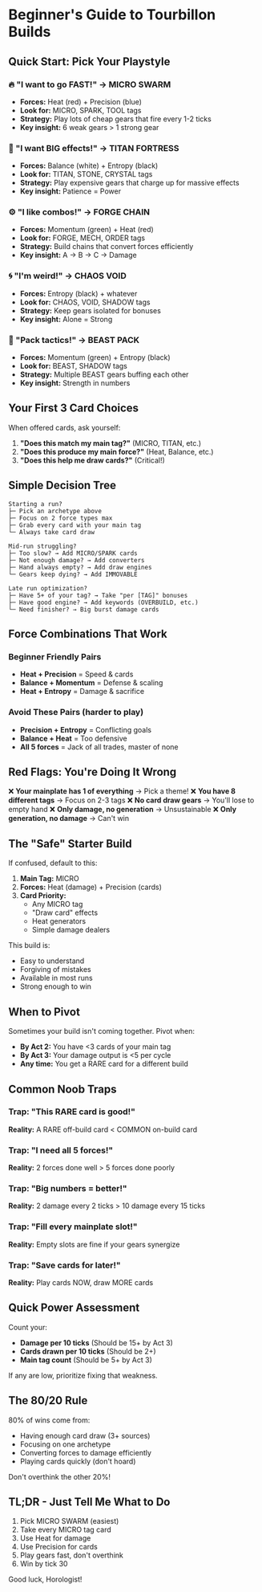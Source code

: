 # Beginner's Guide to Tourbillon Builds

## Quick Start: Pick Your Playstyle

### 🔥 "I want to go FAST!" → MICRO SWARM
- **Forces:** Heat (red) + Precision (blue)
- **Look for:** MICRO, SPARK, TOOL tags
- **Strategy:** Play lots of cheap gears that fire every 1-2 ticks
- **Key insight:** 6 weak gears > 1 strong gear

### 🗿 "I want BIG effects!" → TITAN FORTRESS  
- **Forces:** Balance (white) + Entropy (black)
- **Look for:** TITAN, STONE, CRYSTAL tags
- **Strategy:** Play expensive gears that charge up for massive effects
- **Key insight:** Patience = Power

### ⚙️ "I like combos!" → FORGE CHAIN
- **Forces:** Momentum (green) + Heat (red)
- **Look for:** FORGE, MECH, ORDER tags
- **Strategy:** Build chains that convert forces efficiently
- **Key insight:** A → B → C → Damage

### 🌀 "I'm weird!" → CHAOS VOID
- **Forces:** Entropy (black) + whatever
- **Look for:** CHAOS, VOID, SHADOW tags
- **Strategy:** Keep gears isolated for bonuses
- **Key insight:** Alone = Strong

### 🐺 "Pack tactics!" → BEAST PACK
- **Forces:** Momentum (green) + Entropy (black)
- **Look for:** BEAST, SHADOW tags
- **Strategy:** Multiple BEAST gears buffing each other
- **Key insight:** Strength in numbers

## Your First 3 Card Choices

When offered cards, ask yourself:

1. **"Does this match my main tag?"** (MICRO, TITAN, etc.)
2. **"Does this produce my main force?"** (Heat, Balance, etc.)
3. **"Does this help me draw cards?"** (Critical!)

## Simple Decision Tree

```
Starting a run?
├─ Pick an archetype above
├─ Focus on 2 force types max
├─ Grab every card with your main tag
└─ Always take card draw

Mid-run struggling?
├─ Too slow? → Add MICRO/SPARK cards
├─ Not enough damage? → Add converters
├─ Hand always empty? → Add draw engines
└─ Gears keep dying? → Add IMMOVABLE

Late run optimization?
├─ Have 5+ of your tag? → Take "per [TAG]" bonuses
├─ Have good engine? → Add keywords (OVERBUILD, etc.)
└─ Need finisher? → Big burst damage cards
```

## Force Combinations That Work

### Beginner Friendly Pairs
- **Heat + Precision** = Speed & cards
- **Balance + Momentum** = Defense & scaling
- **Heat + Entropy** = Damage & sacrifice

### Avoid These Pairs (harder to play)
- **Precision + Entropy** = Conflicting goals
- **Balance + Heat** = Too defensive
- **All 5 forces** = Jack of all trades, master of none

## Red Flags: You're Doing It Wrong

❌ **Your mainplate has 1 of everything** → Pick a theme!
❌ **You have 8 different tags** → Focus on 2-3 tags
❌ **No card draw gears** → You'll lose to empty hand
❌ **Only damage, no generation** → Unsustainable
❌ **Only generation, no damage** → Can't win

## The "Safe" Starter Build

If confused, default to this:

1. **Main Tag:** MICRO
2. **Forces:** Heat (damage) + Precision (cards)
3. **Card Priority:**
   - Any MICRO tag
   - "Draw card" effects
   - Heat generators
   - Simple damage dealers

This build is:
- Easy to understand
- Forgiving of mistakes
- Available in most runs
- Strong enough to win

## When to Pivot

Sometimes your build isn't coming together. Pivot when:

- **By Act 2:** You have <3 cards of your main tag
- **By Act 3:** Your damage output is <5 per cycle
- **Any time:** You get a RARE card for a different build

## Common Noob Traps

### Trap: "This RARE card is good!"
**Reality:** A RARE off-build card < COMMON on-build card

### Trap: "I need all 5 forces!"
**Reality:** 2 forces done well > 5 forces done poorly

### Trap: "Big numbers = better!"
**Reality:** 2 damage every 2 ticks > 10 damage every 15 ticks

### Trap: "Fill every mainplate slot!"
**Reality:** Empty slots are fine if your gears synergize

### Trap: "Save cards for later!"
**Reality:** Play cards NOW, draw MORE cards

## Quick Power Assessment

Count your:
- **Damage per 10 ticks** (Should be 15+ by Act 3)
- **Cards drawn per 10 ticks** (Should be 2+)
- **Main tag count** (Should be 5+ by Act 3)

If any are low, prioritize fixing that weakness.

## The 80/20 Rule

80% of wins come from:
- Having enough card draw (3+ sources)
- Focusing on one archetype
- Converting forces to damage efficiently
- Playing cards quickly (don't hoard)

Don't overthink the other 20%!

## TL;DR - Just Tell Me What to Do

1. Pick MICRO SWARM (easiest)
2. Take every MICRO tag card
3. Use Heat for damage
4. Use Precision for cards
5. Play gears fast, don't overthink
6. Win by tick 30

Good luck, Horologist!